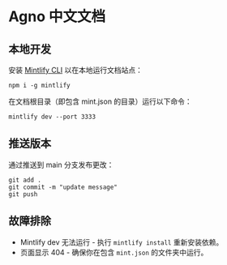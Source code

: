 # Agno 中文文档

## 本地开发

安装 [Mintlify CLI](https://www.npmjs.com/package/mintlify) 以在本地运行文档站点：

```
npm i -g mintlify
```

在文档根目录（即包含 mint.json 的目录）运行以下命令：

```
mintlify dev --port 3333
```

## 推送版本

通过推送到 main 分支发布更改：

```
git add .
git commit -m "update message"
git push
```

## 故障排除

* Mintlify dev 无法运行 - 执行 `mintlify install` 重新安装依赖。
* 页面显示 404 - 确保你在包含 `mint.json` 的文件夹中运行。
